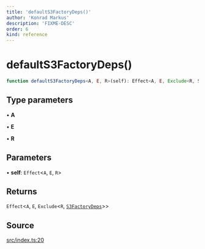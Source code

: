 ```yaml
---
title: 'defaultS3FactoryDeps()'
author: 'Konrad Markus'
description: 'FIXME-DESC'
order: 6
kind: reference
---
```


# defaultS3FactoryDeps()

```ts
function defaultS3FactoryDeps<A, E, R>(self): Effect<A, E, Exclude<R, S3FactoryDeps>>;
```

## Type parameters

• **A**

• **E**

• **R**

## Parameters

• **self**: `Effect`\<`A`, `E`, `R`\>

## Returns

`Effect`\<`A`, `E`, `Exclude`\<`R`, [`S3FactoryDeps`](/projects/konkerdev-aws-client-effect-s3/reference/type-aliases/s3factorydeps)\>\>

## Source

[src/index.ts:20](https://github.com/konkerdotdev/aws-client-effect-s3/blob/3f8e0eff075dd69bba1d17c99a6862f1e6b4d974/src/index.ts#L20)
